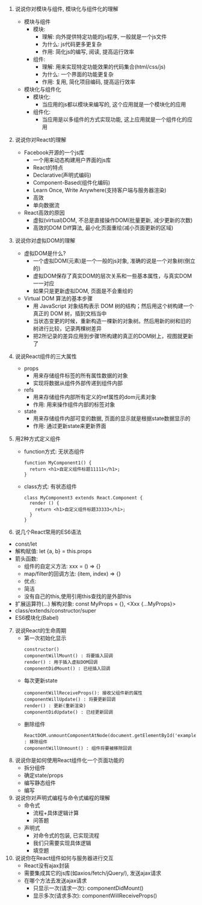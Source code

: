1. 说说你对模块与组件, 模块化与组件化的理解
	* 模块与组件
		* 模块:
		  * 理解: 向外提供特定功能的js程序, 一般就是一个js文件
		  * 为什么: js代码更多更复杂
		  * 作用: 简化js的编写, 阅读, 提高运行效率
		* 组件: 
		  * 理解: 用来实现特定功能效果的代码集合(html/css/js)
		  * 为什么: 一个界面的功能更复杂
		  * 作用: 复用, 简化项目编码, 提高运行效率
	* 模块化与组件化
		* 模块化:
		  * 当应用的js都以模块来编写的, 这个应用就是一个模块化的应用
		* 组件化:
		  * 当应用是以多组件的方式实现功能, 这上应用就是一个组件化的应用

2. 说说你对React的理解
	* Facebook开源的一个js库
		* 一个用来动态构建用户界面的js库
		* React的特点
		* Declarative(声明式编码)
		* Component-Based(组件化编码)
		* Learn Once, Write Anywhere(支持客户端与服务器渲染)
		* 高效
		* 单向数据流
	* React高效的原因
		* 虚拟(virtual)DOM, 不总是直接操作DOM(批量更新, 减少更新的次数) 
		* 高效的DOM Diff算法, 最小化页面重绘(减小页面更新的区域)

3. 说说你对虚拟DOM的理解
	* 虚拟DOM是什么?
		* 一个虚拟DOM(元素)是一个一般的js对象, 准确的说是一个对象树(倒立的)
		* 虚拟DOM保存了真实DOM的层次关系和一些基本属性，与真实DOM一一对应
		* 如果只是更新虚拟DOM, 页面是不会重绘的
	* Virtual DOM 算法的基本步骤
		* 用 JavaScript 对象结构表示 DOM 树的结构；然后用这个树构建一个真正的 DOM 树，插到文档当中
		* 当状态变更的时候，重新构造一棵新的对象树。然后用新的树和旧的树进行比较，记录两棵树差异
		* 把2所记录的差异应用到步骤1所构建的真正的DOM树上，视图就更新了
    
4. 说说React组件的三大属性
	* props
		* 用来存储组件标签的所有属性数据的对象
		* 实现将数据从组件外部传递到组件内部
	* refs
		* 用来存储组件内部所有定义的ref属性的dom元素对象
		* 作用: 用来操作组件内部的标签对象
	* state
		* 用来存储组件内部可变的数据, 页面的显示就是根据state数据显示的
		* 作用: 通过更新state来更新界面
5. 用2种方式定义组件
	* function方式: 无状态组件
	  ```
      function MyComponent1() {
        return <h1>自定义组件标题11111</h1>;
      }
      ```
	* class方式: 有状态组件
	  ```
      class MyComponent3 extends React.Component {
        render () {
          return <h1>自定义组件标题33333</h1>;
        }
      }
      ```
6. 说几个React常用的ES6语法
  * const/let
  * 解构赋值: let {a, b} = this.props
  * 箭头函数: 
     * 组件的自定义方法: xxx = () => {}
     * map/filter的回调方法: (item, index) => {}
     * 优点:
      * 简洁
      * 没有自己的this,使用引用this查找的是外部this
  * 扩展运算符(...)
    解构对象:  const MyProps = {}, <Xxx {...MyProps}>
  * class/extends/constructor/super
  * ES6模块化(Babel)
7. 说说React的生命周期
	* 第一次初始化显示
        ```
        constructor()
        componentWillMount() : 将要插入回调
        render() : 用于插入虚拟DOM回调
        componentDidMount() : 已经插入回调
        ```
	* 每次更新state
        ```
        componentWillReceiveProps(): 接收父组件新的属性
        componentWillUpdate() : 将要更新回调
        render() : 更新(重新渲染)
        componentDidUpdate() : 已经更新回调
        ```
	* 删除组件
        ```
        ReactDOM.unmountComponentAtNode(document.getElementById('example')) : 移除组件
        componentWillUnmount() : 组件将要被移除回调
        ```
8. 说说你是如何使用React组件化一个页面功能的
	* 拆分组件
	* 确定state/props
	* 编写静态组件
	* 编写
9. 说说你对声明式编程与命令式编程的理解
	* 命令式
		* 流程+具体逻辑计算
		* 问答题
	* 声明式
		* 对命令式的包装, 已实现流程
		* 我们只需要实现具体逻辑
		* 填空题
10. 说说你在React组件如何与服务器进行交互
	* React没有ajax封装
	* 需要集成其它的js库(如axios/fetch/jQuery/), 发送ajax请求
	* 在哪个方法去发送ajax请求
	  * 只显示一次(请求一次): componentDidMount()
	  * 显示多次(请求多次): componentWillReceiveProps()